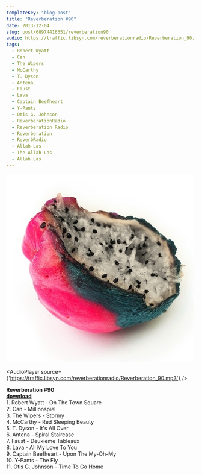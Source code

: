 ```yaml
---
templateKey: "blog-post"
title: "Reverberation #90"
date: 2013-12-04
slug: post/68974416351/reverberation90
audio: https://traffic.libsyn.com/reverberationradio/Reverberation_90.mp3
tags:
  - Robert Wyatt
  - Can
  - The Wipers
  - McCarthy
  - T. Dyson
  - Antena
  - Faust
  - Lava
  - Captain Beefheart
  - Y-Pants
  - Otis G. Johnson
  - ReverberationRadio
  - Reverberation Radio
  - Reverberation
  - ReverbRadio
  - Allah-Las
  - The Allah-Las
  - Allah Las
---
```


![Reverberation #90](../images/bda60dc89b61631e4c968e94144cd6025df3b6fa2869adca4e954e1dfc928c11.jpg)

<AudioPlayer source={'https://traffic.libsyn.com/reverberationradio/Reverberation_90.mp3'} />

<p><strong>Reverberation #90<br /></strong><strong><a href="https://traffic.libsyn.com/reverberationradio/Reverberation_90.mp3" title="download">download<br /></a></strong>1. Robert Wyatt - On The Town Square<br />2. Can - Millionspiel<br />3. The Wipers - Stormy<br />4. McCarthy - Red Sleeping Beauty<br />5. T. Dyson - It's All Over<br />6. Antena - Spiral Staircase<br />7. Faust - Deuxieme Tableaux<br />8. Lava - All My Love To You<br />9. Captain Beefheart - Upon The My-Oh-My<br />10. Y-Pants - The Fly<br />11. Otis G. Johnson - Time To Go Home</p>
